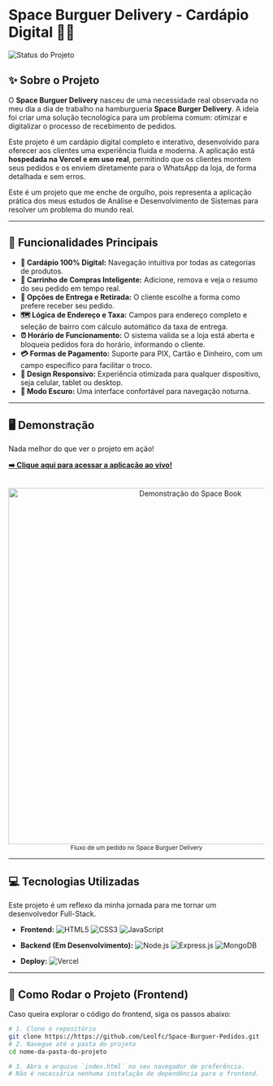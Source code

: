 # Space Burguer Delivery - Cardápio Digital 🍔🚀

![Status do Projeto](https://img.shields.io/badge/STATUS-EM_PRODUÇÃO-brightgreen?style=for-the-badge)


## ✨ Sobre o Projeto

O **Space Burguer Delivery** nasceu de uma necessidade real observada no meu dia a dia de trabalho na hamburgueria **Space Burger Delivery**. A ideia foi criar uma solução tecnológica para um problema comum: otimizar e digitalizar o processo de recebimento de pedidos.

Este projeto é um cardápio digital completo e interativo, desenvolvido para oferecer aos clientes uma experiência fluida e moderna. A aplicação está **hospedada na Vercel e em uso real**, permitindo que os clientes montem seus pedidos e os enviem diretamente para o WhatsApp da loja, de forma detalhada e sem erros.

Este é um projeto que me enche de orgulho, pois representa a aplicação prática dos meus estudos de Análise e Desenvolvimento de Sistemas para resolver um problema do mundo real.

---

## 🎯 Funcionalidades Principais

* **🍔 Cardápio 100% Digital:** Navegação intuitiva por todas as categorias de produtos.
* **🛒 Carrinho de Compras Inteligente:** Adicione, remova e veja o resumo do seu pedido em tempo real.
* **🛵 Opções de Entrega e Retirada:** O cliente escolhe a forma como prefere receber seu pedido.
* **🗺️ Lógica de Endereço e Taxa:** Campos para endereço completo e seleção de bairro com cálculo automático da taxa de entrega.
* **⏰ Horário de Funcionamento:** O sistema valida se a loja está aberta e bloqueia pedidos fora do horário, informando o cliente.
* **💳 Formas de Pagamento:** Suporte para PIX, Cartão e Dinheiro, com um campo específico para facilitar o troco.
* **📱 Design Responsivo:** Experiência otimizada para qualquer dispositivo, seja celular, tablet ou desktop.
* **🌙 Modo Escuro:** Uma interface confortável para navegação noturna.

---

## 🖥️ Demonstração

Nada melhor do que ver o projeto em ação!

**[➡️ Clique aqui para acessar a aplicação ao vivo!](https://space-burguer-pedidos.vercel.app/)**

<p align="center">
 
  <br>
  <img src="URL_DO_SEU_GIF_OU_SCREENSHOT_AQUI" alt="Demonstração do Space Book" width="700"/>
  <br>
  <small>Fluxo de um pedido no Space Burguer Delivery</small>
</p>


---

## 💻 Tecnologias Utilizadas

Este projeto é um reflexo da minha jornada para me tornar um desenvolvedor Full-Stack.

* **Frontend:**
    ![HTML5](https://img.shields.io/badge/HTML5-E34F26?style=for-the-badge&logo=html5&logoColor=white)
    ![CSS3](https://img.shields.io/badge/CSS3-1572B6?style=for-the-badge&logo=css3&logoColor=white)
    ![JavaScript](https://img.shields.io/badge/JavaScript-F7DF1E?style=for-the-badge&logo=javascript&logoColor=black)

* **Backend (Em Desenvolvimento):**
    ![Node.js](https://img.shields.io/badge/Node.js-339933?style=for-the-badge&logo=nodedotjs&logoColor=white)
    ![Express.js](https://img.shields.io/badge/Express.js-000000?style=for-the-badge&logo=express&logoColor=white)
    ![MongoDB](https://img.shields.io/badge/MongoDB-47A248?style=for-the-badge&logo=mongodb&logoColor=white)

* **Deploy:**
    ![Vercel](https://img.shields.io/badge/Vercel-000000?style=for-the-badge&logo=vercel&logoColor=white)

---

## 🚀 Como Rodar o Projeto (Frontend)

Caso queira explorar o código do frontend, siga os passos abaixo:

```bash
# 1. Clone o repositório
git clone https://https://github.com/Leolfc/Space-Burguer-Pedidos.git
# 2. Navegue até a pasta do projeto
cd nome-da-pasta-do-projeto

# 3. Abra o arquivo `index.html` no seu navegador de preferência.
# Não é necessária nenhuma instalação de dependência para o frontend.

